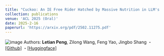 ```yaml
---
title: "Cuckoo: An IE Free Rider Hatched by Massive Nutrition in LLM's Nest"
collection: publications
venue: 'ACL 2025 (Oral)'
date: 2025-2-16
paperurl: 'https://arxiv.org/pdf/2502.11275.pdf'
---
```

![image](https://github.com/user-attachments/assets/5dc2e4e7-ef36-4eb3-82eb-aa1048d6f157)
Authors: **Letian Peng**, Zilong Wang, Feng Yao, Jingbo Shang ・[[Github]](https://github.com/KomeijiForce/Cuckoo) ・[[Huggingface]](https://huggingface.co/KomeijiForce/Cuckoo-C4-Super-Rainbow)
